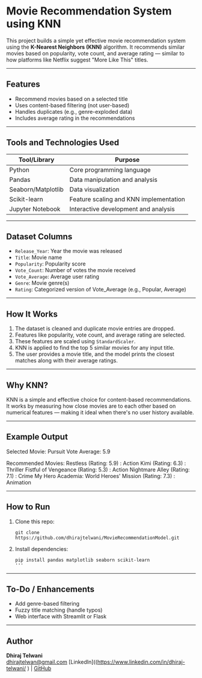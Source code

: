 # Movie Recommendation System using KNN

This project builds a simple yet effective movie recommendation system using the **K-Nearest Neighbors (KNN)** algorithm. 
It recommends similar movies based on popularity, vote count, and average rating — similar to how platforms like Netflix suggest "More Like This" titles.

---

## Features

- Recommend movies based on a selected title
- Uses content-based filtering (not user-based)
- Handles duplicates (e.g., genre-exploded data)
- Includes average rating in the recommendations

---

## Tools and Technologies Used

| Tool/Library     | Purpose                                 |
|------------------|------------------------------------------|
| Python           | Core programming language                |
| Pandas           | Data manipulation and analysis           |
| Seaborn/Matplotlib | Data visualization                      |
| Scikit-learn     | Feature scaling and KNN implementation   |
| Jupyter Notebook | Interactive development and analysis     |

---

## Dataset Columns

- `Release_Year`: Year the movie was released  
- `Title`: Movie name  
- `Popularity`: Popularity score  
- `Vote_Count`: Number of votes the movie received  
- `Vote_Average`: Average user rating  
- `Genre`: Movie genre(s)  
- `Rating`: Categorized version of Vote_Average (e.g., Popular, Average)

---

## How It Works

1. The dataset is cleaned and duplicate movie entries are dropped.
2. Features like popularity, vote count, and average rating are selected.
3. These features are scaled using `StandardScaler`.
4. KNN is applied to find the top 5 similar movies for any input title.
5. The user provides a movie title, and the model prints the closest matches along with their average ratings.

---

## Why KNN?

KNN is a simple and effective choice for content-based recommendations. It works by measuring how close movies are to each other based on numerical features — making it ideal when there's no user history available.

---

## Example Output

Selected Movie: Pursuit
Vote Average: 5.9

Recommended Movies:
Restless (Rating: 5.9) : Action
Kimi (Rating: 6.3) : Thriller
Fistful of Vengeance (Rating: 5.3) : Action
Nightmare Alley (Rating: 7.1) : Crime
My Hero Academia: World Heroes' Mission (Rating: 7.3) : Animation


---

## How to Run

1. Clone this repo:
    ```
    git clone https://github.com/dhirajtelwani/MovieRecommendationModel.git
    ```

2. Install dependencies:
    ```
    pip install pandas matplotlib seaborn scikit-learn
    '''
---

## To-Do / Enhancements

- Add genre-based filtering
- Fuzzy title matching (handle typos)
- Web interface with Streamlit or Flask

---

## Author

**Dhiraj Telwani**  
  [dhirajtelwan@gmail.com](mailto:dhirajtelwan@gmail.com)
  [LinkedIn]((https://www.linkedin.com/in/dhiraj-telwani/ ) | [GitHub](https://github.com/dhirajtelwani)
